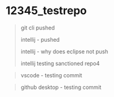 # 12345_testrepo

> git cli pushed
> 
> intellij - pushed
> 
> intellij - why does eclipse not push
> 
> intellij testing sanctioned repo4

> vscode - testing commit

>  github desktop - testing commit